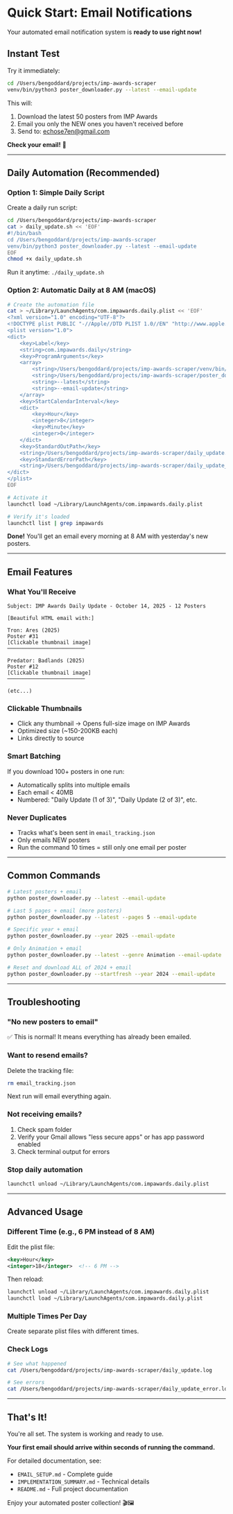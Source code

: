 # Quick Start: Email Notifications

Your automated email notification system is **ready to use right now!**

## Instant Test

Try it immediately:

```bash
cd /Users/bengoddard/projects/imp-awards-scraper
venv/bin/python3 poster_downloader.py --latest --email-update
```

This will:
1. Download the latest 50 posters from IMP Awards
2. Email you only the NEW ones you haven't received before
3. Send to: echose7en@gmail.com

**Check your email!** 📧

---

## Daily Automation (Recommended)

### Option 1: Simple Daily Script

Create a daily run script:

```bash
cd /Users/bengoddard/projects/imp-awards-scraper
cat > daily_update.sh << 'EOF'
#!/bin/bash
cd /Users/bengoddard/projects/imp-awards-scraper
venv/bin/python3 poster_downloader.py --latest --email-update
EOF
chmod +x daily_update.sh
```

Run it anytime: `./daily_update.sh`

### Option 2: Automatic Daily at 8 AM (macOS)

```bash
# Create the automation file
cat > ~/Library/LaunchAgents/com.impawards.daily.plist << 'EOF'
<?xml version="1.0" encoding="UTF-8"?>
<!DOCTYPE plist PUBLIC "-//Apple//DTD PLIST 1.0//EN" "http://www.apple.com/DTDs/PropertyList-1.0.dtd">
<plist version="1.0">
<dict>
    <key>Label</key>
    <string>com.impawards.daily</string>
    <key>ProgramArguments</key>
    <array>
        <string>/Users/bengoddard/projects/imp-awards-scraper/venv/bin/python3</string>
        <string>/Users/bengoddard/projects/imp-awards-scraper/poster_downloader.py</string>
        <string>--latest</string>
        <string>--email-update</string>
    </array>
    <key>StartCalendarInterval</key>
    <dict>
        <key>Hour</key>
        <integer>8</integer>
        <key>Minute</key>
        <integer>0</integer>
    </dict>
    <key>StandardOutPath</key>
    <string>/Users/bengoddard/projects/imp-awards-scraper/daily_update.log</string>
    <key>StandardErrorPath</key>
    <string>/Users/bengoddard/projects/imp-awards-scraper/daily_update_error.log</string>
</dict>
</plist>
EOF

# Activate it
launchctl load ~/Library/LaunchAgents/com.impawards.daily.plist

# Verify it's loaded
launchctl list | grep impawards
```

**Done!** You'll get an email every morning at 8 AM with yesterday's new posters.

---

## Email Features

### What You'll Receive

```
Subject: IMP Awards Daily Update - October 14, 2025 - 12 Posters

[Beautiful HTML email with:]

Tron: Ares (2025)
Poster #31
[Clickable thumbnail image]
─────────────────────────

Predator: Badlands (2025)
Poster #12
[Clickable thumbnail image]
─────────────────────────

(etc...)
```

### Clickable Thumbnails
- Click any thumbnail → Opens full-size image on IMP Awards
- Optimized size (~150-200KB each)
- Links directly to source

### Smart Batching
If you download 100+ posters in one run:
- Automatically splits into multiple emails
- Each email < 40MB
- Numbered: "Daily Update (1 of 3)", "Daily Update (2 of 3)", etc.

### Never Duplicates
- Tracks what's been sent in `email_tracking.json`
- Only emails NEW posters
- Run the command 10 times = still only one email per poster

---

## Common Commands

```bash
# Latest posters + email
python poster_downloader.py --latest --email-update

# Last 5 pages + email (more posters)
python poster_downloader.py --latest --pages 5 --email-update

# Specific year + email
python poster_downloader.py --year 2025 --email-update

# Only Animation + email
python poster_downloader.py --latest --genre Animation --email-update

# Reset and download ALL of 2024 + email
python poster_downloader.py --startfresh --year 2024 --email-update
```

---

## Troubleshooting

### "No new posters to email"
✅ This is normal! It means everything has already been emailed.

### Want to resend emails?
Delete the tracking file:
```bash
rm email_tracking.json
```
Next run will email everything again.

### Not receiving emails?
1. Check spam folder
2. Verify your Gmail allows "less secure apps" or has app password enabled
3. Check terminal output for errors

### Stop daily automation
```bash
launchctl unload ~/Library/LaunchAgents/com.impawards.daily.plist
```

---

## Advanced Usage

### Different Time (e.g., 6 PM instead of 8 AM)
Edit the plist file:
```xml
<key>Hour</key>
<integer>18</integer>  <!-- 6 PM -->
```
Then reload:
```bash
launchctl unload ~/Library/LaunchAgents/com.impawards.daily.plist
launchctl load ~/Library/LaunchAgents/com.impawards.daily.plist
```

### Multiple Times Per Day
Create separate plist files with different times.

### Check Logs
```bash
# See what happened
cat /Users/bengoddard/projects/imp-awards-scraper/daily_update.log

# See errors
cat /Users/bengoddard/projects/imp-awards-scraper/daily_update_error.log
```

---

## That's It!

You're all set. The system is working and ready to use.

**Your first email should arrive within seconds of running the command.**

For detailed documentation, see:
- `EMAIL_SETUP.md` - Complete guide
- `IMPLEMENTATION_SUMMARY.md` - Technical details
- `README.md` - Full project documentation

Enjoy your automated poster collection! 🎬🖼️

